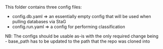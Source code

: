 This folder contains three config files:
* config.db.yaml => an essentially empty config that will be used when pulling databases via StaG
* config.run.yaml => a config for performing classification

NB: The configs should be usable as-is with the only required change being - base_path has to be updated to the path that the repo was cloned into